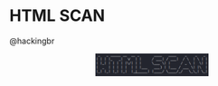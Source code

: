 # HTML SCAN
@hackingbr

<p align="center">
    <img width="200" src="html_scan.png" alt="HTML SCAN">
</p>
